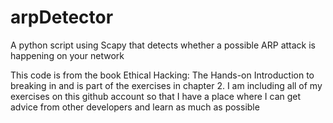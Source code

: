 # arpDetector
A python script using Scapy that detects whether a possible ARP attack is happening on your network

This code is from the book Ethical Hacking: The Hands-on Introduction to breaking in and is part of the exercises in chapter 2. I am including all of my exercises on this github account so that I have a place where I can get advice from other developers and learn as much as possible
